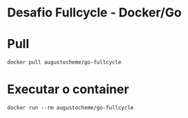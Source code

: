 # Desafio Fullcycle - Docker/Go

# Pull 
```
docker pull augustocheme/go-fullcycle
```

# Executar o container
```
docker run --rm augustocheme/go-fullcycle
```
